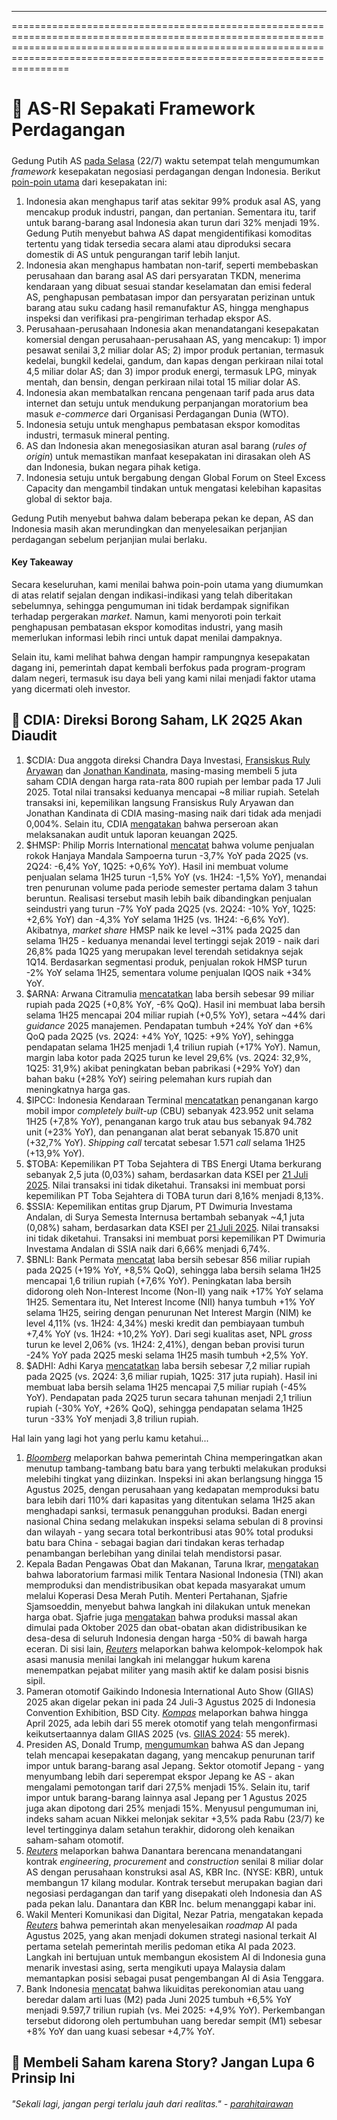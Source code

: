 ---

==================================================================================================================================================================================================================================

# 🤝 AS-RI Sepakati Framework Perdagangan

#####

#####

Gedung Putih AS [pada Selasa](https://www.whitehouse.gov/briefings-statements/2025/07/joint-statement-on-framework-for-united-states-indonesia-agreement-on-reciprocal-trade/) (22/7) waktu setempat telah mengumumkan _framework_ kesepakatan negosiasi perdagangan dengan Indonesia. Berikut [poin-poin utama](https://www.reuters.com/world/asia-pacific/indonesia-cut-tariffs-non-tariff-barriers-us-trade-deal-2025-07-22/) dari kesepakatan ini:

1.  Indonesia akan menghapus tarif atas sekitar 99% produk asal AS, yang mencakup produk industri, pangan, dan pertanian. Sementara itu, tarif untuk barang-barang asal Indonesia akan turun dari 32% menjadi 19%. Gedung Putih menyebut bahwa AS dapat mengidentifikasi komoditas tertentu yang tidak tersedia secara alami atau diproduksi secara domestik di AS untuk pengurangan tarif lebih lanjut.
2.  Indonesia akan menghapus hambatan non-tarif, seperti membebaskan perusahaan dan barang asal AS dari persyaratan TKDN, menerima kendaraan yang dibuat sesuai standar keselamatan dan emisi federal AS, penghapusan pembatasan impor dan persyaratan perizinan untuk barang atau suku cadang hasil remanufaktur AS, hingga menghapus inspeksi dan verifikasi pra-pengiriman terhadap ekspor AS.
3.  Perusahaan-perusahaan Indonesia akan menandatangani kesepakatan komersial dengan perusahaan-perusahaan AS, yang mencakup: 1) impor pesawat senilai 3,2 miliar dolar AS; 2) impor produk pertanian, termasuk kedelai, bungkil kedelai, gandum, dan kapas dengan perkiraan nilai total 4,5 miliar dolar AS; dan 3) impor produk energi, termasuk LPG, minyak mentah, dan bensin, dengan perkiraan nilai total 15 miliar dolar AS.
4.  Indonesia akan membatalkan rencana pengenaan tarif pada arus data internet dan setuju untuk mendukung perpanjangan moratorium bea masuk _e-commerce_ dari Organisasi Perdagangan Dunia (WTO).
5.  Indonesia setuju untuk menghapus pembatasan ekspor komoditas industri, termasuk mineral penting.
6.  AS dan Indonesia akan menegosiasikan aturan asal barang (_rules of origin_) untuk memastikan manfaat kesepakatan ini dirasakan oleh AS dan Indonesia, bukan negara pihak ketiga.
7.  Indonesia setuju untuk bergabung dengan Global Forum on Steel Excess Capacity dan mengambil tindakan untuk mengatasi kelebihan kapasitas global di sektor baja.

Gedung Putih menyebut bahwa dalam beberapa pekan ke depan, AS dan Indonesia masih akan merundingkan dan menyelesaikan perjanjian perdagangan sebelum perjanjian mulai berlaku.

#### Key Takeaway

Secara keseluruhan, kami menilai bahwa poin-poin utama yang diumumkan di atas relatif sejalan dengan indikasi-indikasi yang telah diberitakan sebelumnya, sehingga pengumuman ini tidak berdampak signifikan terhadap pergerakan _market_. Namun, kami menyoroti poin terkait penghapusan pembatasan ekspor komoditas industri, yang masih memerlukan informasi lebih rinci untuk dapat menilai dampaknya.

Selain itu, kami melihat bahwa dengan hampir rampungnya kesepakatan dagang ini, pemerintah dapat kembali berfokus pada program-program dalam negeri, termasuk isu daya beli yang kami nilai menjadi faktor utama yang dicermati oleh investor.

## 🚢 CDIA: Direksi Borong Saham, LK 2Q25 Akan Diaudit

1.  $CDIA: Dua anggota direksi Chandra Daya Investasi, [Fransiskus Ruly Aryawan](https://www.idx.co.id/StaticData/NewsAndAnnouncement/ANNOUNCEMENTSTOCK/From_EREP/202507/9790b5790c_5ecc9464bd.pdf) dan [Jonathan Kandinata](https://www.idx.co.id/StaticData/NewsAndAnnouncement/ANNOUNCEMENTSTOCK/From_EREP/202507/c272b94e0d_51932476e1.pdf), masing-masing membeli 5 juta saham CDIA dengan harga rata-rata 800 rupiah per lembar pada 17 Juli 2025. Total nilai transaksi keduanya mencapai ~8 miliar rupiah. Setelah transaksi ini, kepemilikan langsung Fransiskus Ruly Aryawan dan Jonathan Kandinata di CDIA masing-masing naik dari tidak ada menjadi 0,004%. Selain itu, CDIA [mengatakan](https://www.idx.co.id/StaticData/NewsAndAnnouncement/ANNOUNCEMENTSTOCK/From_EREP/202507/2f04e7fa45_8e3dc9875e.pdf) bahwa perseroan akan melaksanakan audit untuk laporan keuangan 2Q25.
2.  $HMSP: Philip Morris International [mencatat](https://philipmorrisinternational.gcs-web.com/static-files/37a4c2d3-f829-4781-9a61-af96ed80681a) bahwa volume penjualan rokok Hanjaya Mandala Sampoerna turun \-3,7% YoY pada 2Q25 (vs. 2Q24: -6,4% YoY, 1Q25: +0,6% YoY). Hasil ini membuat volume penjualan selama 1H25 turun -1,5% YoY (vs. 1H24: -1,5% YoY), menandai tren penurunan volume pada periode semester pertama dalam 3 tahun beruntun. Realisasi tersebut masih lebih baik dibandingkan penjualan seindustri yang turun -7% YoY pada 2Q25 (vs. 2Q24: -10% YoY, 1Q25: +2,6% YoY) dan -4,3% YoY selama 1H25 (vs. 1H24: -6,6% YoY). Akibatnya, _market share_ HMSP naik ke level ~31% pada 2Q25 dan selama 1H25 - keduanya menandai level tertinggi sejak 2019 - naik dari 26,8% pada 1Q25 yang merupakan level terendah setidaknya sejak 1Q14. Berdasarkan segmentasi produk, penjualan rokok HMSP turun -2% YoY selama 1H25, sementara volume penjualan IQOS naik +34% YoY.
3.  $ARNA: Arwana Citramulia [mencatatkan](https://emitten-announcement.stockbit.com/attachments/Arwana_Citramulia_tbk_30_Jun_2025.pdf) laba bersih sebesar 99 miliar rupiah pada 2Q25 (+0,8% YoY, -6% QoQ). Hasil ini membuat laba bersih selama 1H25 mencapai 204 miliar rupiah (+0,5% YoY), setara ~44% dari _guidance_ 2025 manajemen. Pendapatan tumbuh +24% YoY dan +6% QoQ pada 2Q25 (vs. 2Q24: +4% YoY, 1Q25: +9% YoY), sehingga pendapatan selama 1H25 menjadi 1,4 triliun rupiah (+17% YoY). Namun, margin laba kotor pada 2Q25 turun ke level 29,6% (vs. 2Q24: 32,9%, 1Q25: 31,9%) akibat peningkatan beban pabrikasi (+29% YoY) dan bahan baku (+28% YoY) seiring pelemahan kurs rupiah dan meningkatnya harga gas.
4.  $IPCC: Indonesia Kendaraan Terminal [mencatatkan](https://stockbit.com/post/19505862) penanganan kargo mobil impor _completely built-up_ (CBU) sebanyak 423.952 unit selama 1H25 (+7,8% YoY), penanganan kargo truk atau bus sebanyak 94.782 unit (+23% YoY), dan penanganan alat berat sebanyak 15.870 unit (+32,7% YoY). _Shipping call_ tercatat sebesar 1.571 _call_ selama 1H25 (+13,9% YoY).
5.  $TOBA: Kepemilikan PT Toba Sejahtera di TBS Energi Utama berkurang sebanyak 2,5 juta (0,03%) saham, berdasarkan data KSEI per [21 Juli 2025](https://www.idx.co.id/StaticData/NewsAndAnnouncement/ANNOUNCEMENTSTOCK/From_EREP/202507/a93ca9c1e0_fd385ab987.pdf). Nilai transaksi ini tidak diketahui. Transaksi ini membuat porsi kepemilikan PT Toba Sejahtera di TOBA turun dari 8,16% menjadi 8,13%.
6.  $SSIA: Kepemilikan entitas grup Djarum, PT Dwimuria Investama Andalan, di Surya Semesta Internusa bertambah sebanyak ~4,1 juta (0,08%) saham, berdasarkan data KSEI per [21 Juli 2025](https://www.idx.co.id/StaticData/NewsAndAnnouncement/ANNOUNCEMENTSTOCK/From_EREP/202507/a93ca9c1e0_fd385ab987.pdf). Nilai transaksi ini tidak diketahui. Transaksi ini membuat porsi kepemilikan PT Dwimuria Investama Andalan di SSIA naik dari 6,66% menjadi 6,74%.
7.  $BNLI: Bank Permata [mencatat](https://www.permatabank.com/sites/default/files/documents/pdf/Laporan%20Publikasi_Juni%202025.pdf) laba bersih sebesar 856 miliar rupiah pada 2Q25 (+19% YoY, +8,5% QoQ), sehingga laba bersih selama 1H25 mencapai 1,6 triliun rupiah (+7,6% YoY). Peningkatan laba bersih didorong oleh Non-Interest Income (Non-II) yang naik +17% YoY selama 1H25. Sementara itu, Net Interest Income (NII) hanya tumbuh +1% YoY selama 1H25, seiring dengan penurunan Net Interest Margin (NIM) ke level 4,11% (vs. 1H24: 4,34%) meski kredit dan pembiayaan tumbuh +7,4% YoY (vs. 1H24: +10,2% YoY). Dari segi kualitas aset, NPL _gross_ turun ke level 2,06% (vs. 1H24: 2,41%), dengan beban provisi turun -24% YoY pada 2Q25 meski selama 1H25 masih tumbuh +2,5% YoY.
8.  $ADHI: Adhi Karya [mencatatkan](https://emitten-announcement.stockbit.com/attachments/ADHI_LK_30_Juni_2025.pdf) laba bersih sebesar 7,2 miliar rupiah pada 2Q25 (vs. 2Q24: 3,6 miliar rupiah, 1Q25: 317 juta rupiah). Hasil ini membuat laba bersih selama 1H25 mencapai 7,5 miliar rupiah (\-45% YoY). Pendapatan pada 2Q25 turun secara tahunan menjadi 2,1 triliun rupiah (-30% YoY, +26% QoQ), sehingga pendapatan selama 1H25 turun -33% YoY menjadi 3,8 triliun rupiah.

Hal lain yang lagi hot yang perlu kamu ketahui...

1.  _[Bloomberg](https://www.bloomberg.com/news/articles/2025-07-22/china-launches-inspections-to-halt-excessive-coal-production)_ melaporkan bahwa pemerintah China memperingatkan akan menutup tambang-tambang batu bara yang terbukti melakukan produksi melebihi tingkat yang diizinkan. Inspeksi ini akan berlangsung hingga 15 Agustus 2025, dengan perusahaan yang kedapatan memproduksi batu bara lebih dari 110% dari kapasitas yang ditentukan selama 1H25 akan menghadapi sanksi, termasuk penangguhan produksi. Badan energi nasional China sedang melakukan inspeksi selama sebulan di 8 provinsi dan wilayah - yang secara total berkontribusi atas 90% total produksi batu bara China - sebagai bagian dari tindakan keras terhadap penambangan berlebihan yang dinilai telah mendistorsi pasar.
2.  Kepala Badan Pengawas Obat dan Makanan, Taruna Ikrar, [mengatakan](https://www.tempo.co/ekonomi/kepala-bpom-sebut-tni-bakal-bentuk-unit-khusus-produksi-obat-dari-laboratorium-farmasi-militer-2049818#goog_rewarded) bahwa laboratorium farmasi milik Tentara Nasional Indonesia (TNI) akan memproduksi dan mendistribusikan obat kepada masyarakat umum melalui Koperasi Desa Merah Putih. Menteri Pertahanan, Sjafrie Sjamsoeddin, menyebut bahwa langkah ini dilakukan untuk menekan harga obat. Sjafrie juga [mengatakan](https://nasional.kompas.com/read/2025/07/23/14320401/kemenhan-gandeng-bpom-untuk-produksi-obat-murah) bahwa produksi massal akan dimulai pada Oktober 2025 dan obat-obatan akan didistribusikan ke desa-desa di seluruh Indonesia dengan harga -50% di bawah harga eceran. Di sisi lain, _[Reuters](https://www.reuters.com/business/healthcare-pharmaceuticals/indonesian-militarys-new-pharma-role-sparks-fears-expanded-powers-2025-07-23/)_ melaporkan bahwa kelompok-kelompok hak asasi manusia menilai langkah ini melanggar hukum karena menempatkan pejabat militer yang masih aktif ke dalam posisi bisnis sipil.
3.  Pameran otomotif Gaikindo Indonesia International Auto Show (GIIAS) 2025 akan digelar pekan ini pada 24 Juli-3 Agustus 2025 di Indonesia Convention Exhibition, BSD City. _[Kompas](https://otomotif.kompas.com/read/2025/07/21/135754815/catat-jadwal-giias-2025-yang-digelar-pekan-ini)_ melaporkan bahwa hingga April 2025, ada lebih dari 55 merek otomotif yang telah mengonfirmasi keikutsertaannya dalam GIIAS 2025 (vs. [GIIAS 2024](https://www.gaikindo.or.id/pameran-otomotif-giias-2024-makin-dekat-perhatikan-cara-membeli-tiket/#:~:text=GIIAS%202024%C2%A0Tangerang%2C%20akan%20diikuti%20oleh%2055%20merek%20kendaraan%20bermotor.): 55 merek).
4.  Presiden AS, Donald Trump, [mengumumkan](https://www.reuters.com/business/trump-strikes-tariff-deal-with-japan-auto-stocks-surge-2025-07-23/) bahwa AS dan Jepang telah mencapai kesepakatan dagang, yang mencakup penurunan tarif impor untuk barang-barang asal Jepang. Sektor otomotif Jepang - yang menyumbang lebih dari seperempat ekspor Jepang ke AS - akan mengalami pemotongan tarif dari 27,5% menjadi 15%. Selain itu, tarif impor untuk barang-barang lainnya asal Jepang per 1 Agustus 2025 juga akan dipotong dari 25% menjadi 15%. Menyusul pengumuman ini, indeks saham acuan Nikkei melonjak sekitar +3,5% pada Rabu (23/7) ke level tertingginya dalam setahun terakhir, didorong oleh kenaikan saham-saham otomotif.
5.  [_Reuters_](https://www.reuters.com/business/energy/indonesia-plans-8-billion-refineries-contract-with-us-firm-amid-tariffs-deal-2025-07-22/) melaporkan bahwa Danantara berencana menandatangani kontrak _engineering_, _procurement_ and _construction_ senilai 8 miliar dolar AS dengan perusahaan konstruksi asal AS, KBR Inc. (NYSE: KBR), untuk membangun 17 kilang modular. Kontrak tersebut merupakan bagian dari negosiasi perdagangan dan tarif yang disepakati oleh Indonesia dan AS pada pekan lalu. Danantara dan KBR Inc. belum menanggapi kabar ini.
6.  Wakil Menteri Komunikasi dan Digital, Nezar Patria, mengatakan kepada _[Reuters](https://www.reuters.com/business/media-telecom/indonesia-targets-foreign-investment-with-new-ai-roadmap-official-says-2025-07-22/)_ bahwa pemerintah akan menyelesaikan _roadmap_ AI pada Agustus 2025, yang akan menjadi dokumen strategi nasional terkait AI pertama setelah pemerintah merilis pedoman etika AI pada 2023. Langkah ini bertujuan untuk membangun ekosistem AI di Indonesia guna menarik investasi asing, serta mengikuti upaya Malaysia dalam memantapkan posisi sebagai pusat pengembangan AI di Asia Tenggara.
7.  Bank Indonesia [mencatat](https://www.bi.go.id/id/publikasi/ruang-media/news-release/Pages/sp_2715925.aspx) bahwa likuiditas perekonomian atau uang beredar dalam arti luas (M2) pada Juni 2025 tumbuh +6,5% YoY menjadi 9.597,7 triliun rupiah (vs. Mei 2025: +4,9% YoY). Perkembangan tersebut didorong oleh pertumbuhan uang beredar sempit (M1) sebesar +8% YoY dan uang kuasi sebesar +4,7% YoY.

## 📖 Membeli Saham karena Story? Jangan Lupa 6 Prinsip Ini

###### _"Sekali lagi, jangan pergi terlalu jauh dari realitas." -_ _[parahitairawan](https://stockbit.com/parahitairawan?source=)_

#####
